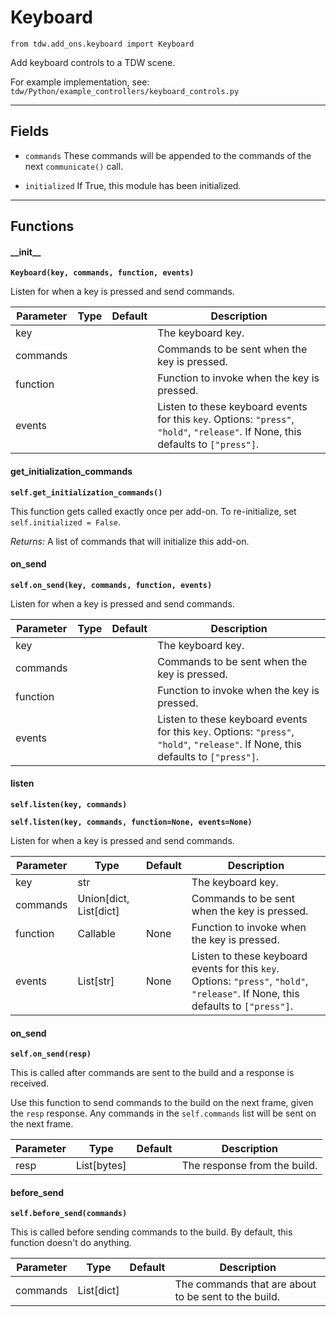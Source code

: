 # Keyboard

`from tdw.add_ons.keyboard import Keyboard`

Add keyboard controls to a TDW scene.

For example implementation, see: `tdw/Python/example_controllers/keyboard_controls.py`

***

## Fields

- `commands` These commands will be appended to the commands of the next `communicate()` call.

- `initialized` If True, this module has been initialized.

***

## Functions

#### \_\_init\_\_

**`Keyboard(key, commands, function, events)`**

Listen for when a key is pressed and send commands.

| Parameter | Type | Default | Description |
| --- | --- | --- | --- |
| key |  |  | The keyboard key. |
| commands |  |  | Commands to be sent when the key is pressed. |
| function |  |  | Function to invoke when the key is pressed. |
| events |  |  | Listen to these keyboard events for this `key`. Options: `"press"`, `"hold"`, `"release"`. If None, this defaults to `["press"]`. |

#### get_initialization_commands

**`self.get_initialization_commands()`**

This function gets called exactly once per add-on. To re-initialize, set `self.initialized = False`.

_Returns:_  A list of commands that will initialize this add-on.

#### on_send

**`self.on_send(key, commands, function, events)`**

Listen for when a key is pressed and send commands.

| Parameter | Type | Default | Description |
| --- | --- | --- | --- |
| key |  |  | The keyboard key. |
| commands |  |  | Commands to be sent when the key is pressed. |
| function |  |  | Function to invoke when the key is pressed. |
| events |  |  | Listen to these keyboard events for this `key`. Options: `"press"`, `"hold"`, `"release"`. If None, this defaults to `["press"]`. |

#### listen

**`self.listen(key, commands)`**

**`self.listen(key, commands, function=None, events=None)`**

Listen for when a key is pressed and send commands.

| Parameter | Type | Default | Description |
| --- | --- | --- | --- |
| key |  str |  | The keyboard key. |
| commands |  Union[dict, List[dict] |  | Commands to be sent when the key is pressed. |
| function |  Callable  | None | Function to invoke when the key is pressed. |
| events |  List[str] | None | Listen to these keyboard events for this `key`. Options: `"press"`, `"hold"`, `"release"`. If None, this defaults to `["press"]`. |

#### on_send

**`self.on_send(resp)`**

This is called after commands are sent to the build and a response is received.

Use this function to send commands to the build on the next frame, given the `resp` response.
Any commands in the `self.commands` list will be sent on the next frame.

| Parameter | Type | Default | Description |
| --- | --- | --- | --- |
| resp |  List[bytes] |  | The response from the build. |

#### before_send

**`self.before_send(commands)`**

This is called before sending commands to the build. By default, this function doesn't do anything.

| Parameter | Type | Default | Description |
| --- | --- | --- | --- |
| commands |  List[dict] |  | The commands that are about to be sent to the build. |



